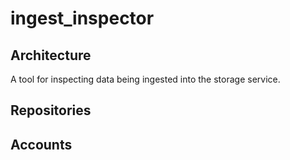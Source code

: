 # ingest_inspector

## Architecture

A tool for inspecting data being ingested into the storage service.

## Repositories

## Accounts
